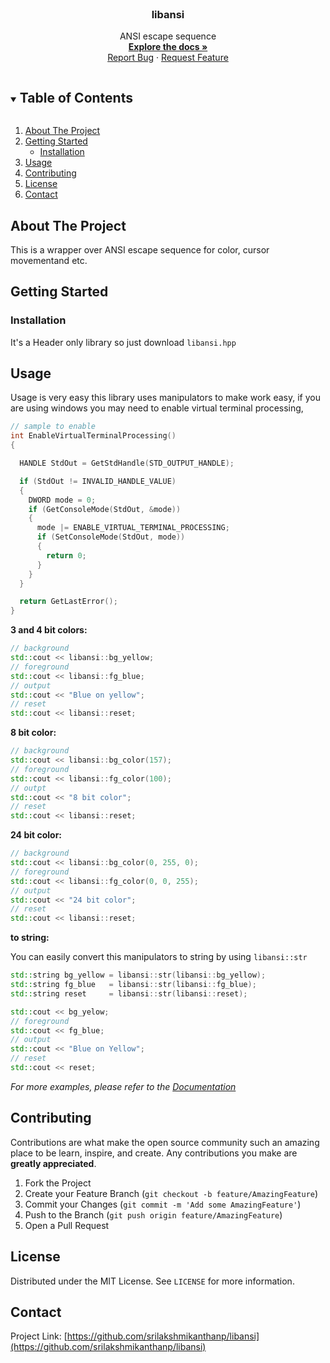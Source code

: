 <!--
 Copyright (c) 2021 Sri Lakshmi Kanthan P
 
 This software is released under the MIT License.
 https://opensource.org/licenses/MIT
-->

<!-- PROJECT LOGO -->
<br />
  <h3 align="center">libansi</h3>

  <p align="center">
    ANSI escape sequence
    <br />
    <a href="https://srilakshmikanthanp.github.io/libansi/docs/html"><strong>Explore the docs »</strong></a>
    <br />
    <a href="https://github.com/srilakshmikanthanp/libansi/issues">Report Bug</a>
    ·
    <a href="https://github.com/srilakshmikanthanp/libansi/issues">Request Feature</a>
  </p>
</p>

<!-- TABLE OF CONTENTS -->
<details open="open">
  <summary><h2 style="display: inline-block">Table of Contents</h2></summary>
  <ol>
    <li>
      <a href="#about-the-project">About The Project</a>
    </li>
    <li>
      <a href="#getting-started">Getting Started</a>
      <ul>
        <li><a href="#installation">Installation</a></li>
      </ul>
    </li>
    <li><a href="#usage">Usage</a></li>
    <li><a href="#contributing">Contributing</a></li>
    <li><a href="#license">License</a></li>
    <li><a href="#contact">Contact</a></li>
  </ol>
</details>

<!-- ABOUT THE PROJECT -->
## About The Project

This is a wrapper over ANSI escape sequence for color, cursor movementand etc.

<!-- GETTING STARTED -->
## Getting Started

### Installation

It's a Header only library so just download `libansi.hpp`

<!-- USAGE EXAMPLES -->
## Usage

Usage is very easy this library uses manipulators to make work easy, if you are using windows you may need to enable virtual terminal processing,

~~~cpp
// sample to enable
int EnableVirtualTerminalProcessing()
{

  HANDLE StdOut = GetStdHandle(STD_OUTPUT_HANDLE);

  if (StdOut != INVALID_HANDLE_VALUE)
  {
    DWORD mode = 0;
    if (GetConsoleMode(StdOut, &mode))
    {
      mode |= ENABLE_VIRTUAL_TERMINAL_PROCESSING;
      if (SetConsoleMode(StdOut, mode))
      {
        return 0;
      }
    }
  }

  return GetLastError();
}
~~~

**3 and 4 bit colors:**

~~~cpp
// background
std::cout << libansi::bg_yellow;
// foreground
std::cout << libansi::fg_blue;
// output
std::cout << "Blue on yellow";
// reset
std::cout << libansi::reset;
~~~

**8 bit color:**

~~~cpp
// background
std::cout << libansi::bg_color(157);
// foreground
std::cout << libansi::fg_color(100);
// outpt
std::cout << "8 bit color";
// reset
std::cout << libansi::reset;
~~~

**24 bit color:**

~~~cpp
// background
std::cout << libansi::bg_color(0, 255, 0);
// foreground
std::cout << libansi::fg_color(0, 0, 255);
// output
std::cout << "24 bit color";
// reset
std::cout << libansi::reset;
~~~

**to string:**

You can easily convert this manipulators to string by using `libansi::str`

~~~cpp
std::string bg_yellow = libansi::str(libansi::bg_yellow);
std::string fg_blue   = libansi::str(libansi::fg_blue);
std::string reset     = libansi::str(libansi::reset);

std::cout << bg_yelow;
// foreground
std::cout << fg_blue;
// output
std::cout << "Blue on Yellow";
// reset
std::cout << reset;
~~~

_For more examples, please refer to the [Documentation]("https://srilakshmikanthanp.github.io/libansi/docs/html")_

<!-- CONTRIBUTING -->
## Contributing

Contributions are what make the open source community such an amazing place to be learn, inspire, and create. Any contributions you make are **greatly appreciated**.

1. Fork the Project
2. Create your Feature Branch (`git checkout -b feature/AmazingFeature`)
3. Commit your Changes (`git commit -m 'Add some AmazingFeature'`)
4. Push to the Branch (`git push origin feature/AmazingFeature`)
5. Open a Pull Request

<!-- LICENSE -->
## License

Distributed under the MIT License. See `LICENSE` for more information.

<!-- CONTACT -->
## Contact

Project Link: [https://github.com/srilakshmikanthanp/libansi](https://github.com/srilakshmikanthanp/libansi)
